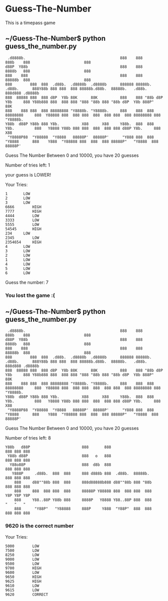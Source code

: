 # Guess-The-Number
This is a timepass game


~/Guess-The-Number$ python guess_the_number.py
------------------------------------------------------------------------------------------------------------------------
```
 .d8888b.                                          888    888                   888b    888                        888
d88P  Y88b                                         888    888                   8888b   888                        888
888    888                                         888    888                   88888b  888                        888
888        888  888  .d88b.  .d8888b  .d8888b      888888 88888b.   .d88b.      888Y88b 888 888  888 88888b.d88b.  88888b.   .d88b.  888d888 .d8888b
888  88888 888  888 d8P  Y8b 88K      88K          888    888 "88b d8P  Y8b     888 Y88b888 888  888 888 "888 "88b 888 "88b d8P  Y8b 888P"   88K
888    888 888  888 88888888 "Y8888b. "Y8888b.     888    888  888 88888888     888  Y88888 888  888 888  888  888 888  888 88888888 888     "Y8888b.
Y88b  d88P Y88b 888 Y8b.          X88      X88     Y88b.  888  888 Y8b.         888   Y8888 Y88b 888 888  888  888 888 d88P Y8b.     888          X88
 "Y8888P88  "Y88888  "Y8888   88888P'  88888P'      "Y888 888  888  "Y8888      888    Y888  "Y88888 888  888  888 88888P"   "Y8888  888      88888P'
```

Guess The Number Between 0 and 10000, you have 20 guesses

 Number of tries left: 1


your guess is LOWER!



Your Tries: 

	1		LOW
	2		LOW
	3		LOW
	6666		HIGH
	7777		HIGH
	4444		LOW
	3333		LOW
	5555		LOW
	54545		HIGH
	234		LOW
	2345		LOW
	2354654		HIGH
	4		LOW
	3		LOW
	2		LOW
	1		LOW
	4		LOW
	5		LOW
	6		LOW


Guess the number: 7
### You lost the game :(


~/Guess-The-Number$ python guess_the_number.py
------------------------------------------------------------------------------------------------------------------------
```
 .d8888b.                                          888    888                   888b    888                        888
d88P  Y88b                                         888    888                   8888b   888                        888
888    888                                         888    888                   88888b  888                        888
888        888  888  .d88b.  .d8888b  .d8888b      888888 88888b.   .d88b.      888Y88b 888 888  888 88888b.d88b.  88888b.   .d88b.  888d888 .d8888b
888  88888 888  888 d8P  Y8b 88K      88K          888    888 "88b d8P  Y8b     888 Y88b888 888  888 888 "888 "88b 888 "88b d8P  Y8b 888P"   88K
888    888 888  888 88888888 "Y8888b. "Y8888b.     888    888  888 88888888     888  Y88888 888  888 888  888  888 888  888 88888888 888     "Y8888b.
Y88b  d88P Y88b 888 Y8b.          X88      X88     Y88b.  888  888 Y8b.         888   Y8888 Y88b 888 888  888  888 888 d88P Y8b.     888          X88
 "Y8888P88  "Y88888  "Y8888   88888P'  88888P'      "Y888 888  888  "Y8888      888    Y888  "Y88888 888  888  888 88888P"   "Y8888  888      88888P'
```

Guess The Number Between 0 and 10000, you have 20 guesses

 Number of tries left: 8


```
Y88b   d88P                       888       888                       888 888 888
 Y88b d88P                        888   o   888                       888 888 888
  Y88o88P                         888  d8b  888                       888 888 888
   Y888P     .d88b.  888  888     888 d888b 888  .d88b.  88888b.      888 888 888
    888     d88""88b 888  888     888d88888b888 d88""88b 888 "88b     888 888 888
    888     888  888 888  888     88888P Y88888 888  888 888  888     Y8P Y8P Y8P
    888     Y88..88P Y88b 888     8888P   Y8888 Y88..88P 888  888      "   "   "
    888      "Y88P"   "Y88888     888P     Y888  "Y88P"  888  888     888 888 888
```
### 9620 is the correct number

Your Tries: 

	5000		LOW
	7500		LOW
	8250		LOW
	9000		LOW
	9500		LOW
	9700		HIGH
	9600		LOW
	9650		HIGH
	9625		HIGH
	9610		LOW
	9615		LOW
	9620		CORRECT
